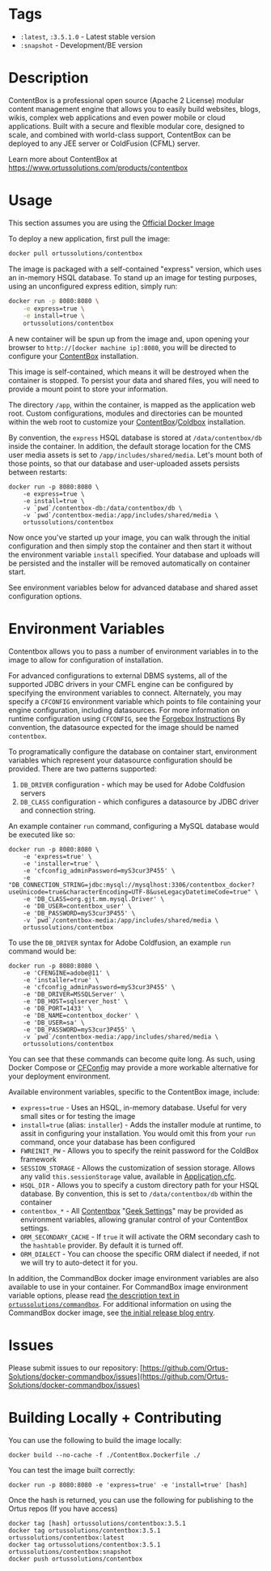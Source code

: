 Tags
======

* `:latest`, `:3.5.1.0` - Latest stable version
* `:snapshot` - Development/BE version

Description 
================

ContentBox is a professional open source (Apache 2 License) modular content management engine that allows you to easily build websites, blogs, wikis, complex web applications and even power mobile or cloud applications. Built with a secure and flexible modular core, designed to scale, and combined with world-class support, ContentBox can be deployed to any JEE server or ColdFusion (CFML) server.

Learn more about ContentBox at https://www.ortussolutions.com/products/contentbox



Usage
================

This section assumes you are using the [Official Docker Image](https://hub.docker.com/r/ortussolutions/contentbox/)


To deploy a new application, first pull the image:

```bash
docker pull ortussolutions/contentbox
```

The image is packaged with a self-contained "express" version, which uses an in-memory HSQL database.  To stand up an image for testing purposes, using an unconfigured express edition, simply run:

```bash
docker run -p 8080:8080 \
	-e express=true \
	-e install=true \
	ortussolutions/contentbox
```


A new container will be spun up from the image and, upon opening your browser to `http://[docker machine ip]:8080`, you will be directed to configure your [ContentBox](https://www.ortussolutions.com/products/contentbox) installation.

This image is self-contained, which means it will be destroyed when the container is stopped.  To persist your data and shared files, you will need to provide a mount point to store your information.  

The directory `/app`, within the container, is mapped as the application web root.  Custom configurations, modules and directories can be mounted within the web root to customize your [ContentBox](https://www.ortussolutions.com/products/contentbox)/[Coldbox](https://www.ortussolutions.com/products/coldbox) installation.

By convention, the `express` HSQL database is stored at `/data/contentbox/db` inside the container.  In addition, the default storage location for the CMS user media assets is set to `/app/includes/shared/media`.   Let's mount both of those points, so that our database and user-uploaded assets persists between restarts:


```
docker run -p 8080:8080 \
	-e express=true \
	-e install=true \
	-v `pwd`/contentbox-db:/data/contentbox/db \
	-v `pwd`/contentbox-media:/app/includes/shared/media \
	ortussolutions/contentbox
```


Now once you've started up your image, you can walk through the initial configuration and then simply stop the container and then start it without the environment variable `install` specified.   Your database and uploads will be persisted and the installer will be removed automatically on container start.

See environment variables below for advanced database and shared asset configuration options.

Environment Variables
=====================

Contentbox allows you to pass a number of environment variables in to the image to allow for configuration of installation.

For advanced configurations to external DBMS systems, all of the supported JDBC drivers in your CMFL engine can be configured by specifying the environment variables to connect.  Alternately, you may specify a `CFCONFIG` environment variable which points to file containing your engine configuration, including datasources.  For more information on runtime configuration using `CFCONFIG`, see the [Forgebox Instructions](https://www.forgebox.io/view/commandbox-cfconfig)  By convention, the datasource expected for the image should be named `contentbox`.

To programatically configure the database on container start, environment variables which represent your datasource configuration should be provided.  There are two patterns supported:

1.  `DB_DRIVER` configuration - which may be used for Adobe Coldfusion servers
2.  `DB_CLASS` configuration - which configures a datasource by JDBC driver and connection string.

An example container `run` command, configuring a MySQL database would be executed like so:


```
docker run -p 8080:8080 \
	-e 'express=true' \
	-e 'installer=true' \
	-e 'cfconfig_adminPassword=myS3cur3P455' \
	-e "DB_CONNECTION_STRING=jdbc:mysql://mysqlhost:3306/contentbox_docker?useUnicode=true&characterEncoding=UTF-8&useLegacyDatetimeCode=true" \
	-e 'DB_CLASS=org.gjt.mm.mysql.Driver' \
	-e 'DB_USER=contentbox_user' \
	-e 'DB_PASSWORD=myS3cur3P455' \
	-v `pwd`/contentbox-media:/app/includes/shared/media \
	ortussolutions/contentbox
```


To use the `DB_DRIVER` syntax for Adobe Coldfusion, an example `run` command would be:


```
docker run -p 8080:8080 \
	-e 'CFENGINE=adobe@11' \
	-e 'installer=true' \
	-e 'cfconfig_adminPassword=myS3cur3P455' \
	-e 'DB_DRIVER=MSSQLServer' \
	-e 'DB_HOST=sqlserver_host' \
	-e 'DB_PORT=1433' \
	-e 'DB_NAME=contentbox_docker' \
	-e 'DB_USER=sa' \
	-e 'DB_PASSWORD=myS3cur3P455' \
	-v `pwd`/contentbox-media:/app/includes/shared/media \
	ortussolutions/contentbox
```

You can see that these commands can become quite long.  As such, using Docker Compose or [CFConfig](https://www.gitbook.com/book/ortus/cfconfig-documentation/details) may provide a more workable alternative for your deployment environment.

Available environment variables, specific to the ContentBox image, include:

* `express=true` - Uses an HSQL, in-memory database.  Useful for very small sites or for testing the image
* `install=true` (alias: `installer`) - Adds the installer module at runtime, to assit in configuring your installation.  You would omit this from your `run` command, once your database has been configured
* `FWREINIT_PW` - Allows you to specify the reinit password for the ColdBox framework
* `SESSION_STORAGE` - Allows the customization of session storage.  Allows any valid `this.sessionStorage` value, available in [Application.cfc](http://docs.lucee.org/reference/tags/application.html).
* `HSQL_DIR` - Allows you to specify a custom directory path for your HSQL database.  By convention, this is set to `/data/contentbox/db` within the container
* `contentbox_*` - All [Contentbox](https://www.ortussolutions.com/products/contentbox) "[Geek Settings](https://contentbox.ortusbooks.com/content/using/system/settings.html)" may be provided as environment variables, allowing granular control of your ContentBox settings.  
* `ORM_SECONDARY_CACHE` - If `true` it will activate the ORM secondary cash to the `hashtable` provider.  By default it is turned off.
* `ORM_DIALECT` - You can choose the specific ORM dialect if needed, if not we will try to auto-detect it for you.


In addition, the CommandBox docker image environment variables are also available to use in your container.  For CommandBox image environment variable options, please read [the description text in `ortussolutions/commandbox`](https://hub.docker.com/r/ortussolutions/commandbox/). For additional information on using the CommandBox docker image, see [the initial release blog entry](https://www.ortussolutions.com/blog/commandbox-docker-image-360-released). 

Issues
================

Please submit issues to our repository: [https://github.com/Ortus-Solutions/docker-commandbox/issues](https://github.com/Ortus-Solutions/docker-commandbox/issues)

Building Locally + Contributing
===============================

You can use the following to build the image locally:

```
docker build --no-cache -f ./ContentBox.Dockerfile ./
```

You can test the image built correctly:

```
docker run -p 8080:8080 -e 'express=true' -e 'install=true' [hash]
```

Once the hash is returned, you can use the following for publishing to the Ortus repos (If you have access)

```
docker tag [hash] ortussolutions/contentbox:3.5.1
docker tag ortussolutions/contentbox:3.5.1 ortussolutions/contentbox:latest
docker tag ortussolutions/contentbox:3.5.1 ortussolutions/contentbox:snapshot
docker push ortussolutions/contentbox
```

